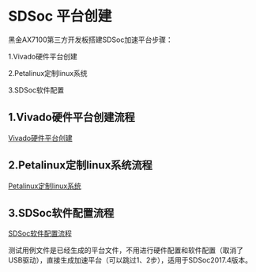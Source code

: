 # SDSoc 平台创建

黑金AX7100第三方开发板搭建SDSoc加速平台步骤：

1.Vivado硬件平台创建

2.Petalinux定制linux系统

3.SDSoc软件配置

## 1.Vivado硬件平台创建流程

[Vivado硬件平台创建](/Vivado硬件平台创建/README.md)

## 2.Petalinux定制linux系统流程
[Petalinux定制linux系统](/Petalinux软件平台搭建/README.md)

## 3.SDSoc软件配置流程
[SDSoc软件配置流程](/SDSocIDE平台搭建/README.md)

测试用例文件是已经生成的平台文件，不用进行硬件配置和软件配置（取消了USB驱动），直接生成加速平台（可以跳过1、2步），适用于SDSoc2017.4版本。